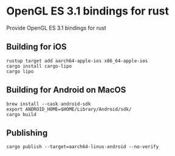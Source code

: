 # OpenGL ES 3.1 bindings for rust

Provide OpenGL ES 3.1 bindings for rust

## Building for iOS

```shell
rustup target add aarch64-apple-ios x86_64-apple-ios
cargo install cargo-lipo
cargo lipo
```

## Building for Android on MacOS

```shell
brew install --cask android-sdk
export ANDROID_HOME=$HOME/Library/Android/sdk/ 
cargo build
```
                      
## Publishing

```shell
cargo publish --target=aarch64-linux-android --no-verify
```